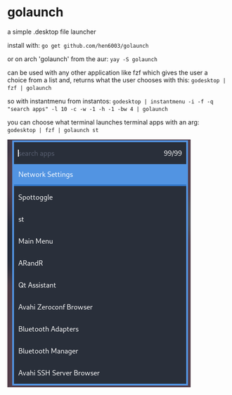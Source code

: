 # golaunch
a simple .desktop file launcher

install with: `go get github.com/hen6003/golaunch`

or on arch 'golaunch' from the aur: `yay -S golaunch`

can be used with any other application like fzf which gives the user a choice from a list and, returns what the user chooses
with this:
  `godesktop | fzf | golaunch`

so with instantmenu from instantos:
  `godesktop | instantmenu -i -f -q "search apps" -l 10 -c -w -1 -h -1 -bw 4 | golaunch`

you can choose what terminal launches terminal apps with an arg:
  `godesktop | fzf | golaunch st`

![Example](golaunch.png)
